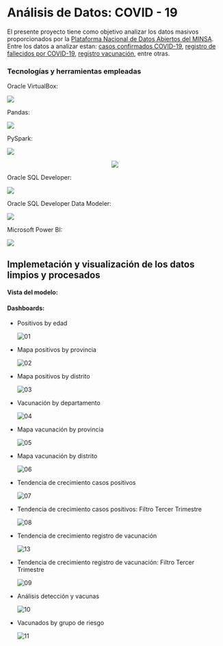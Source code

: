 # Análisis de Datos: COVID - 19
El presente proyecto tiene como objetivo analizar los datos masivos proporcionados por la [Plataforma Nacional de Datos Abiertos del MINSA](https://www.datosabiertos.gob.pe/). Entre los datos a analizar estan: [casos confirmados COVID-19](https://www.datosabiertos.gob.pe/dataset/casos-positivos-por-covid-19-ministerio-de-salud-minsa), [registro de fallecidos por COVID-19](https://www.datosabiertos.gob.pe/dataset/fallecidos-por-covid-19-ministerio-de-salud-minsa), [registro vacunación](https://www.datosabiertos.gob.pe/dataset/vacunaci%C3%B3n-contra-covid-19-ministerio-de-salud-minsa), entre otras.

### Tecnologías y herramientas empleadas
Oracle VirtualBox:

![](https://th.bing.com/th/id/R.da15db6964f3d9d342d2640409acb815?rik=q%2bOWhHwrjenwfQ&pid=ImgRaw&r=0&sres=1&sresct=1)

Pandas:

![](https://miro.medium.com/max/1620/1*b3P4rdrVHMIHbhQXnwRVew.jpeg)

PySpark:

![](https://www.staffworx.co.uk/wp-content/uploads/2021/07/pyspark-768x433.jpeg)

<p align="center">
  <img src="https://www.staffworx.co.uk/wp-content/uploads/2021/07/pyspark-768x433.jpeg/>
</p>

Oracle Database 19c:

![](https://1.bp.blogspot.com/-TpggTngsmGg/XpvB9il-51I/AAAAAAAAKfU/Ik-OV8eLhoQJjc5RTk_KWggsyan-pHYGACLcBGAsYHQ/s1600/19c_image.jpg)

Oracle SQL Developer:

![](https://techgoeasy.com/wp-content/uploads/2016/07/oracle_sql_developer.png)

Oracle SQL Developer Data Modeler:

![](https://3.bp.blogspot.com/_JWosBXRVxhY/SmRTRCFsYBI/AAAAAAAADPY/0CjvoQOftVQ/s400/Oracle_sql_developer_data_modeler.jpg)

Microsoft Power BI:

![](https://iexcel.in/wp-content/uploads/2020/05/Power-Bi-1-850x440.jpg)


## Implemetación y visualización de los datos limpios y procesados
#### Vista del modelo:

#### Dashboards:
- Positivos by edad
  
  ![01](https://github.com/Renzo1818/Analisis-Datos-COVID19/assets/93232895/9ab6f3a1-85d2-4802-b131-fb890777c3d8)

- Mapa positivos by provincia

  ![02](https://github.com/Renzo1818/Analisis-Datos-COVID19/assets/93232895/c517b999-cf0d-41cb-9ec8-3a9503b95b8c)

- Mapa positivos by distrito
  
  ![03](https://github.com/Renzo1818/Analisis-Datos-COVID19/assets/93232895/4ef0dc25-4535-4869-a9a6-b7f20677871d)

- Vacunación by departamento
  
  ![04](https://github.com/Renzo1818/Analisis-Datos-COVID19/assets/93232895/116ee25e-4c5b-411e-bd32-76bff1d3bdd4)

- Mapa vacunación by provincia
  
  ![05](https://github.com/Renzo1818/Analisis-Datos-COVID19/assets/93232895/654df60e-a6ae-48f0-ae4d-88e4d814643b)

- Mapa vacunación by distrito
  
  ![06](https://github.com/Renzo1818/Analisis-Datos-COVID19/assets/93232895/a4f7101a-9910-4e38-a5f7-0a923fb881cf)

- Tendencia de crecimiento casos positivos
  
  ![07](https://github.com/Renzo1818/Analisis-Datos-COVID19/assets/93232895/ff3bd787-48be-45ad-9de7-0796a7b94a40)

- Tendencia de crecimiento casos positivos: Filtro Tercer Trimestre
  
  ![08](https://github.com/Renzo1818/Analisis-Datos-COVID19/assets/93232895/dc9ed55b-312e-41c9-afc2-7a21c720ee4f)
  
- Tendencia de crecimiento registro de vacunación
  
  ![13](https://github.com/Renzo1818/Analisis-Datos-COVID19/assets/93232895/3d946684-a230-4bec-ad0d-f5604cbdb099)

- Tendencia de crecimiento registro de vacunación: Filtro Tercer Trimestre
  
  ![09](https://github.com/Renzo1818/Analisis-Datos-COVID19/assets/93232895/bebe655d-f2d6-4131-b3b1-0e3ac37c98d6)

- Análisis detección y vacunas
  
  ![10](https://github.com/Renzo1818/Analisis-Datos-COVID19/assets/93232895/7c503fe9-3541-4a4d-8ba8-f1b46f0cb9b7)

- Vacunados by grupo de riesgo
  
  ![11](https://github.com/Renzo1818/Analisis-Datos-COVID19/assets/93232895/cc71519b-6b36-4e46-9158-f5aa34cc4c57)
